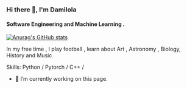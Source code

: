 
### Hi there 👋, I'm Damilola  

#### Software Engineering and Machine Learning . 

[![Anurag's GitHub stats](https://github-readme-stats.vercel.app/api?username=damilojohn)](https://github.com/anuraghazra/github-readme-stats)

In my free time , I play football , learn about Art , Astronomy , Biology, History  and Music 

Skills: Python  / Pytorch  / C++ / 


- 🔭 I’m currently working on this page. 





